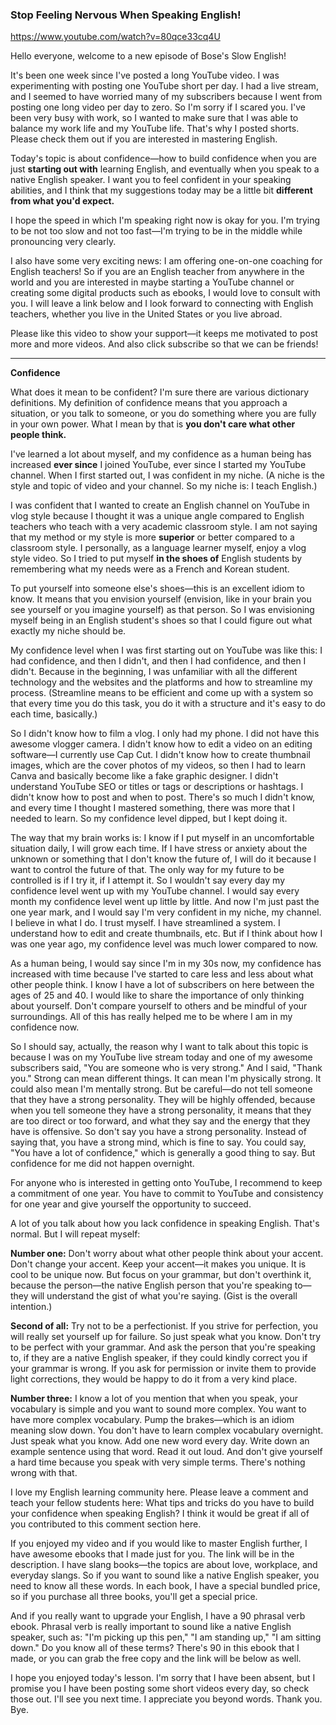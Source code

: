 ### Stop Feeling Nervous When Speaking English!
https://www.youtube.com/watch?v=80qce33cq4U

Hello everyone, welcome to a new episode of Bose's Slow English!

It's been one week since I've posted a long YouTube video. I was experimenting with posting one YouTube short per day. I had a live stream, and I seemed to have worried many of my subscribers because I went from posting one long video per day to zero. So I'm sorry if I scared you. I've been very busy with work, so I wanted to make sure that I was able to balance my work life and my YouTube life. That's why I posted shorts. Please check them out if you are interested in mastering English.

Today's topic is about confidence—how to build confidence when you are just **starting out with** learning English, and eventually when you speak to a native English speaker. I want you to feel confident in your speaking abilities, and I think that my suggestions today may be a little bit **different from what you'd expect.**

I hope the speed in which I'm speaking right now is okay for you. I'm trying to be not too slow and not too fast—I'm trying to be in the middle while pronouncing very clearly.

I also have some very exciting news: I am offering one-on-one coaching for English teachers! So if you are an English teacher from anywhere in the world and you are interested in maybe starting a YouTube channel or creating some digital products such as ebooks, I would love to consult with you. I will leave a link below and I look forward to connecting with English teachers, whether you live in the United States or you live abroad.

Please like this video to show your support—it keeps me motivated to post more and more videos. And also click subscribe so that we can be friends!

---

**Confidence**

What does it mean to be confident? I'm sure there are various dictionary definitions. My definition of confidence means that you approach a situation, or you talk to someone, or you do something where you are fully in your own power. What I mean by that is **you don't care what other people think.**

I've learned a lot about myself, and my confidence as a human being has increased **ever since** I joined YouTube, ever since I started my YouTube channel. When I first started out, I was confident in my niche. (A niche is the style and topic of video and your channel. So my niche is: I teach English.)

I was confident that I wanted to create an English channel on YouTube in vlog style because I thought it was a unique angle compared to English teachers who teach with a very academic classroom style. I am not saying that my method or my style is more **superior** or better compared to a classroom style. I personally, as a language learner myself, enjoy a vlog style video. So I tried to put myself **in the shoes of** English students by remembering what my needs were as a French and Korean student.

To put yourself into someone else's shoes—this is an excellent idiom to know. It means that you envision yourself (envision, like in your brain you see yourself or you imagine yourself) as that person. So I was envisioning myself being in an English student's shoes so that I could figure out what exactly my niche should be.

My confidence level when I was first starting out on YouTube was like this: I had confidence, and then I didn't, and then I had confidence, and then I didn't. Because in the beginning, I was unfamiliar with all the different technology and the websites and the platforms and how to streamline my process. (Streamline means to be efficient and come up with a system so that every time you do this task, you do it with a structure and it's easy to do each time, basically.)

So I didn't know how to film a vlog. I only had my phone. I did not have this awesome vlogger camera. I didn't know how to edit a video on an editing software—I currently use Cap Cut. I didn't know how to create thumbnail images, which are the cover photos of my videos, so then I had to learn Canva and basically become like a fake graphic designer. I didn't understand YouTube SEO or titles or tags or descriptions or hashtags. I didn't know how to post and when to post. There's so much I didn't know, and every time I thought I mastered something, there was more that I needed to learn. So my confidence level dipped, but I kept doing it.

The way that my brain works is: I know if I put myself in an uncomfortable situation daily, I will grow each time. If I have stress or anxiety about the unknown or something that I don't know the future of, I will do it because I want to control the future of that. The only way for my future to be controlled is if I try it, if I attempt it. So I wouldn't say every day my confidence level went up with my YouTube channel. I would say every month my confidence level went up little by little. And now I'm just past the one year mark, and I would say I'm very confident in my niche, my channel. I believe in what I do. I trust myself. I have streamlined a system. I understand how to edit and create thumbnails, etc. But if I think about how I was one year ago, my confidence level was much lower compared to now.

As a human being, I would say since I'm in my 30s now, my confidence has increased with time because I've started to care less and less about what other people think. I know I have a lot of subscribers on here between the ages of 25 and 40. I would like to share the importance of only thinking about yourself. Don't compare yourself to others and be mindful of your surroundings. All of this has really helped me to be where I am in my confidence now.

So I should say, actually, the reason why I want to talk about this topic is because I was on my YouTube live stream today and one of my awesome subscribers said, "You are someone who is very strong." And I said, "Thank you." Strong can mean different things. It can mean I'm physically strong. It could also mean I'm mentally strong. But be careful—do not tell someone that they have a strong personality. They will be highly offended, because when you tell someone they have a strong personality, it means that they are too direct or too forward, and what they say and the energy that they have is offensive. So don't say you have a strong personality. Instead of saying that, you have a strong mind, which is fine to say. You could say, "You have a lot of confidence," which is generally a good thing to say. But confidence for me did not happen overnight.

For anyone who is interested in getting onto YouTube, I recommend to keep a commitment of one year. You have to commit to YouTube and consistency for one year and give yourself the opportunity to succeed.

A lot of you talk about how you lack confidence in speaking English. That's normal. But I will repeat myself:

**Number one:** Don't worry about what other people think about your accent. Don't change your accent. Keep your accent—it makes you unique. It is cool to be unique now. But focus on your grammar, but don't overthink it, because the person—the native English person that you're speaking to—they will understand the gist of what you're saying. (Gist is the overall intention.)

**Second of all:** Try not to be a perfectionist. If you strive for perfection, you will really set yourself up for failure. So just speak what you know. Don't try to be perfect with your grammar. And ask the person that you're speaking to, if they are a native English speaker, if they could kindly correct you if your grammar is wrong. If you ask for permission or invite them to provide light corrections, they would be happy to do it from a very kind place.

**Number three:** I know a lot of you mention that when you speak, your vocabulary is simple and you want to sound more complex. You want to have more complex vocabulary. Pump the brakes—which is an idiom meaning slow down. You don't have to learn complex vocabulary overnight. Just speak what you know. Add one new word every day. Write down an example sentence using that word. Read it out loud. And don't give yourself a hard time because you speak with very simple terms. There's nothing wrong with that.

I love my English learning community here. Please leave a comment and teach your fellow students here: What tips and tricks do you have to build your confidence when speaking English? I think it would be great if all of you contributed to this comment section here.

If you enjoyed my video and if you would like to master English further, I have awesome ebooks that I made just for you. The link will be in the description. I have slang books—the topics are about love, workplace, and everyday slangs. So if you want to sound like a native English speaker, you need to know all these words. In each book, I have a special bundled price, so if you purchase all three books, you'll get a special price.

And if you really want to upgrade your English, I have a 90 phrasal verb ebook. Phrasal verb is really important to sound like a native English speaker, such as: "I'm picking up this pen," "I am standing up," "I am sitting down." Do you know all of these terms? There's 90 in this ebook that I made, or you can grab the free copy and the link will be below as well.

I hope you enjoyed today's lesson. I'm sorry that I have been absent, but I promise you I have been posting some short videos every day, so check those out. I'll see you next time. I appreciate you beyond words. Thank you. Bye.